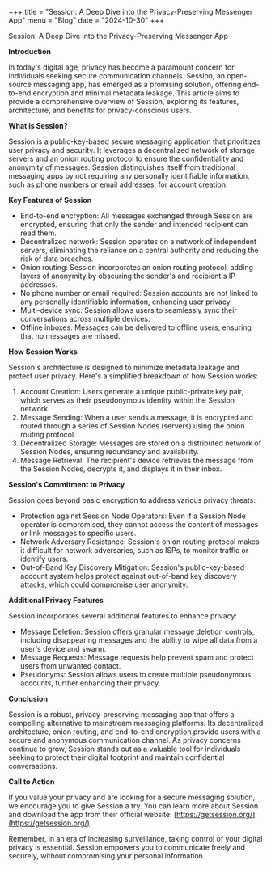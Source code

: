 +++
title = "Session: A Deep Dive into the Privacy-Preserving Messenger App"
menu = "Blog"
date = "2024-10-30"
+++


Session: A Deep Dive into the Privacy-Preserving Messenger App

**Introduction**

In today's digital age, privacy has become a paramount concern for individuals seeking secure communication channels. Session, an open-source messaging app, has emerged as a promising solution, offering end-to-end encryption and minimal metadata leakage. This article aims to provide a comprehensive overview of Session, exploring its features, architecture, and benefits for privacy-conscious users.

**What is Session?**

Session is a public-key-based secure messaging application that prioritizes user privacy and security. It leverages a decentralized network of storage servers and an onion routing protocol to ensure the confidentiality and anonymity of messages. Session distinguishes itself from traditional messaging apps by not requiring any personally identifiable information, such as phone numbers or email addresses, for account creation.

**Key Features of Session**

* End-to-end encryption: All messages exchanged through Session are encrypted, ensuring that only the sender and intended recipient can read them.
* Decentralized network: Session operates on a network of independent servers, eliminating the reliance on a central authority and reducing the risk of data breaches.
* Onion routing: Session incorporates an onion routing protocol, adding layers of anonymity by obscuring the sender's and recipient's IP addresses.
* No phone number or email required: Session accounts are not linked to any personally identifiable information, enhancing user privacy.
* Multi-device sync: Session allows users to seamlessly sync their conversations across multiple devices.
* Offline inboxes: Messages can be delivered to offline users, ensuring that no messages are missed.

**How Session Works**

Session's architecture is designed to minimize metadata leakage and protect user privacy. Here's a simplified breakdown of how Session works:

1. Account Creation: Users generate a unique public-private key pair, which serves as their pseudonymous identity within the Session network.
2. Message Sending: When a user sends a message, it is encrypted and routed through a series of Session Nodes (servers) using the onion routing protocol.
3. Decentralized Storage: Messages are stored on a distributed network of Session Nodes, ensuring redundancy and availability.
4. Message Retrieval: The recipient's device retrieves the message from the Session Nodes, decrypts it, and displays it in their inbox.

**Session's Commitment to Privacy**

Session goes beyond basic encryption to address various privacy threats:

* Protection against Session Node Operators: Even if a Session Node operator is compromised, they cannot access the content of messages or link messages to specific users.
* Network Adversary Resistance: Session's onion routing protocol makes it difficult for network adversaries, such as ISPs, to monitor traffic or identify users.
* Out-of-Band Key Discovery Mitigation: Session's public-key-based account system helps protect against out-of-band key discovery attacks, which could compromise user anonymity.

**Additional Privacy Features**

Session incorporates several additional features to enhance privacy:

* Message Deletion: Session offers granular message deletion controls, including disappearing messages and the ability to wipe all data from a user's device and swarm.
* Message Requests: Message requests help prevent spam and protect users from unwanted contact.
* Pseudonyms: Session allows users to create multiple pseudonymous accounts, further enhancing their privacy.

**Conclusion**

Session is a robust, privacy-preserving messaging app that offers a compelling alternative to mainstream messaging platforms. Its decentralized architecture, onion routing, and end-to-end encryption provide users with a secure and anonymous communication channel. As privacy concerns continue to grow, Session stands out as a valuable tool for individuals seeking to protect their digital footprint and maintain confidential conversations.

**Call to Action**

If you value your privacy and are looking for a secure messaging solution, we encourage you to give Session a try. You can learn more about Session and download the app from their official website: [https://getsession.org/](https://getsession.org/)

Remember, in an era of increasing surveillance, taking control of your digital privacy is essential. Session empowers you to communicate freely and securely, without compromising your personal information.